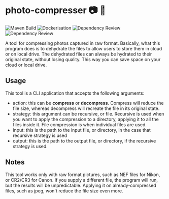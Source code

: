 # photo-compresser :camera: :rocket:

![Maven Build](https://github.com/LaurentiuGabriel/photo-compresser/actions/workflows/maven.yml/badge.svg)
![Dockerisation](https://github.com/LaurentiuGabriel/photo-compresser/actions/workflows/docker-image.yml/badge.svg)
![Dependency Review](https://github.com/LaurentiuGabriel/photo-compresser/actions/workflows/dependency-review.yml/badge.svg)
![Dependency Review](https://github.com/LaurentiuGabriel/photo-compresser/actions/workflows/maven-test.yml/badge.svg)

A tool for compressing photos captured in raw format. 
Basically, what this program does is to dehydrate the files to allow users to store them in cloud or on local drive.
The dehydrated files can always be hydrated to their original state, without losing quality. This way you can save space on your cloud or local drive. 

## Usage 
This tool is a CLI application that accepts the following arguments:
- action: this can be **compress** or **decompress**. Compress will reduce the file size, whereas decompress will recreate the file in its original state.
- strategy: this argument can be recursive, or file. Recursive is used when you want to apply the compression to a directory, applying it to all the files inside it. File compression is when individual files are used.
- input: this is the path to the input file, or directory, in the case that recursive strategy is used
- output: this is the path to the output file, or directory, if the recursive strategy is used.

## Notes
This tool works only with raw format pictures, such as NEF files for Nikon, or CR2/CR3 for Canon. If you supply a different file, the program will run, but the results will be unpredictable. Applying it on already-compressed files, such as jpeg, won't reduce the file size even more.